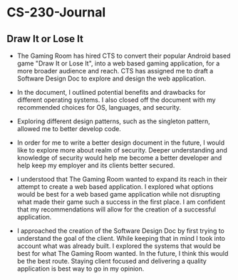 # CS-230-Journal

## Draw It or Lose It

- The Gaming Room has hired CTS to convert their popular Android based game "Draw It or Lose It", into a web based gaming application, for a more broader audience and reach. CTS has assigned me to draft a Software Design Doc to explore and design the web application.

- In the document, I outlined potential benefits and drawbacks for different operating systems. I also closed off the document with my recommended choices for OS, languages, and security.

- Exploring different design patterns, such as the singleton pattern, allowed me to better develop code. 

- In order for me to write a better design document in the future, I would like to explore more about realm of security. Deeper understanding and knowledge of security would help me become a better developer and help keep my employer and its clients better secured. 

- I understood that The Gaming Room wanted to expand its reach in their attempt to create a web based application. I explored what options would be best for a web based game application while not disrupting what made their game such a success in the first place. I am confident that my recommendations will allow for the creation of a successful application.

- I approached the creation of the Software Design Doc by first trying to understand the goal of the client. While keeping that in mind I took into account what was already built. I explored the systems that would be best for what The Gaming Room wanted. In the future, I think this would be the best route. Staying client focused and delivering a quality application is best way to go in my opinion.
